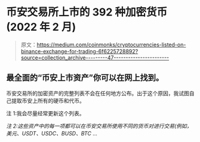 # 币安交易所上市的 392 种加密货币(2022 年 2 月)

> 原文：<https://medium.com/coinmonks/cryptocurrencies-listed-on-binance-exchange-for-trading-6f6225728892?source=collection_archive---------47----------------------->

## 最全面的“币安上市资产”你可以在网上找到。

币安交易所的加密资产的完整列表不会在任何地方公布。出于这个原因，我试图自己提取币安上所有的硬币和代币。

注 1:我会尽量经常更新这个列表。

*注 2:这些资产中的每一项都可以在币安交易所使用不同的货币对进行交易(例如，美元、USDT、USDC、BUSD、BTC* …